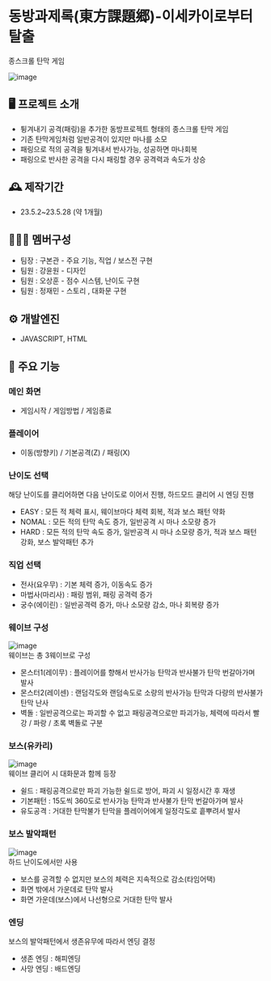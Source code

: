 # 동방과제록(東方課題郷)-이세카이로부터 탈출
종스크롤 탄막 게임

![image](https://github.com/rnqhscjf3333/Vertical-Scroll-Shooting-Game/assets/41632370/fefef626-c3cd-4a0b-a09e-7fd8604f3743)


## 🖥️ 프로젝트 소개
- 튕겨내기 공격(패링)을 추가한 동방프로젝트 형태의 종스크롤 탄막 게임
- 기존 탄막게임처럼 일반공격이 있지만 마나를 소모
- 패링으로 적의 공격을 튕겨내서 반사가능, 성공하면 마나회복
- 패링으로 반사한 공격을 다시 패링할 경우 공격력과 속도가 상승

## 🕰️ 제작기간
- 23.5.2~23.5.28 (약 1개월)

## 🧑‍🤝‍🧑 멤버구성
- 팀장 : 구본관 - 주요 기능, 직업 / 보스전 구현
- 팀원 : 강윤원 - 디자인
- 팀원 : 오상훈 - 점수 시스템, 난이도 구현
- 팀원 : 정재민 - 스토리 , 대화문 구현

## ⚙️ 개발엔진
- JAVASCRIPT, HTML

## 📌 주요 기능
### 메인 화면
- 게임시작 / 게임방법 / 게임종료
  
### 플레이어
- 이동(방향키) / 기본공격(Z) / 패링(X)

### 난이도 선택
해당 난이도를 클리어하면 다음 난이도로 이어서 진행, 하드모드 클리어 시 엔딩 진행
- EASY : 모든 적 체력 표시, 웨이브마다 체력 회복, 적과 보스 패턴 약화
- NOMAL : 모든 적의 탄막 속도 증가, 일반공격 시 마나 소모량 증가
- HARD : 모든 적의 탄막 속도 증가, 일반공격 시 마나 소모량 증가, 적과 보스 패턴 강화, 보스 발악패턴 추가
  
### 직업 선택
- 전사(요우무) : 기본 체력 증가, 이동속도 증가
- 마법사(마리사) : 패링 범위, 패링 공격력 증가
- 궁수(에이린) : 일반공격력 증가, 마나 소모량 감소, 마나 회복량 증가

### 웨이브 구성
![image](https://github.com/rnqhscjf3333/Vertical-Scroll-Shooting-Game/assets/41632370/d0075d66-06e0-45ab-bcaa-f2758ebac4d7)<br>
웨이브는 총 3웨이브로 구성
- 몬스터1(레이무) : 플레이어를 향해서 반사가능 탄막과 반사불가 탄막 번갈아가며 발사
- 몬스터2(레이센) : 랜덤각도와 랜덤속도로 소량의 반사가능 탄막과 다량의 반사불가 탄막 난사
- 벽돌 : 일반공격으로는 파괴할 수 없고 패링공격으로만 파괴가능, 체력에 따라서 빨강 / 파랑 / 초록 벽돌로 구분

### 보스(유카리)
![image](https://github.com/rnqhscjf3333/Vertical-Scroll-Shooting-Game/assets/41632370/41802ff6-b99a-4d13-ba69-93134522027a)<br>
웨이브 클리어 시 대화문과 함께 등장
- 쉴드 : 패링공격으로만 파괴 가능한 쉴드로 방어, 파괴 시 일정시간 후 재생
- 기본패턴 : 15도씩 360도로 반사가능 탄막과 반사불가 탄막 번갈아가며 발사
- 유도공격 : 거대한 탄막불가 탄막을 플레이어에게 일정각도로 흩뿌려서 발사

### 보스 발악패턴
![image](https://github.com/rnqhscjf3333/Vertical-Scroll-Shooting-Game/assets/41632370/105ce90a-d158-452b-9e40-9f34699a25a2)<br>
하드 난이도에서만 사용
- 보스를 공격할 수 없지만 보스의 체력은 지속적으로 감소(타임어택)
- 화면 밖에서 가운데로 탄막 발사
- 화면 가운데(보스)에서 나선형으로 거대한 탄막 발사


### 엔딩
보스의 발악패턴에서 생존유무에 따라서 엔딩 결정
- 생존 엔딩 : 해피엔딩
- 사망 엔딩 : 배드엔딩
